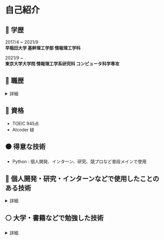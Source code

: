 # 自己紹介
## :school: 学歴
  
2017/4 ~ 2021/9  
**早稲田大学 基幹理工学部 情報理工学科**  
  
2021/9 ~  
**東京大学大学院 情報理工学系研究科 コンピュータ科学専攻**  

## :office: 職歴
<details><summary>詳細</summary>
  
2018/3~2019/5  
**SOMPOコミュニケーションズ ： コールセンター事故受付窓口**  
損保ジャパン日本興亜の自動車事故受付窓口のコールセンター。お客様の情報や事故状況の聴取、実際に保険対応をする部署への引き継ぎ。　　  
  
2018/7~2021/3  
**家庭教師のトライ ： 家庭教師**  
数・英メインで小・中・高生の指導  
  
2020/12~  
**相席居酒屋 ： 配膳・案内業務**  

2021/9~  
**イベントスタッフ ： 案内業務**  

2021/11~2021/12  
**株式会社リクルート ： バックエンドエンジニア**  
検索エンジン周りの機能追加

2022/2~2022/4  
**株式会社ピクシブ ： 機械学習エンジニア**  
画像認識を用いたレコメンド機能開発

</details>

## :green_book: 資格

- TOEIC 945点
- Atcoder 緑

## :black_circle: 得意な技術
- Python : 個人開発、インターン、研究、競プロなど普段メインで使用
## :large_blue_circle: 個人開発・研究・インターンなどで使用したことのある技術  
<details><summary>詳細</summary>

### 言語
- Python
  - 数値計算 
    - numpy
    - pandas
    - scipy
    - matplotlib
    - seaborn
  - 機械学習
    - tensorFlow
    - keras
    - pytorch
  - NLP
    - mecab
    - gensim
  - CV
    - openCV
    - PIL
- C++
  - opencv
- HTML
- CSS
- Javascript
  - Node.js
    - Express 
- SQL
- SPARQL

### DBMS
- MySQL

### cloud
- AWS
  - Lambda
  - OpenSearch
    - ElasticSearch
    - Kibana
  - Api Gateway
  - EC2
  - S3
- GCP
  - BigQuery
  - Vertex AI Workbench

### OS
- MacOS
- Windows
- Linux
  - Ubuntu
  - CentOS  

### その他
- wordpress
  - cocoon
- Docker
- Git
- Google Colaboratory
- LaTex
- Markdown
- vim

</details>

## :white_circle: 大学・書籍などで勉強した技術
<details><summary>詳細</summary>

### 言語
- C
- Java
- Fortran
- Ocaml

### DBMS
- PostgreSQL
- Microsoft SQL Server

### その他
- Matlab

</details>
